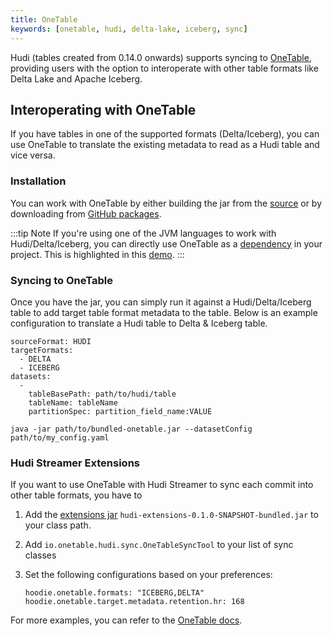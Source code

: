 ```yaml
---
title: OneTable
keywords: [onetable, hudi, delta-lake, iceberg, sync]
---
```


Hudi (tables created from 0.14.0 onwards) supports syncing to [OneTable](https://onetable.dev/), providing users with the option to interoperate with other table formats like Delta Lake and Apache Iceberg.

## Interoperating with OneTable

If you have tables in one of the supported formats (Delta/Iceberg), you can use OneTable to translate the existing metadata to read as a Hudi table and vice versa. 

### Installation

You can work with OneTable by either building the jar from the [source](https://github.com/onetable-io/onetable) or by downloading from [GitHub packages](https://github.com/onetable-io/onetable/packages/1986830).

:::tip Note
If you're using one of the JVM languages to work with Hudi/Delta/Iceberg, you can directly use OneTable as a [dependency](https://github.com/onetable-io/onetable/packages/1986830) in your project.
This is highlighted in this [demo](https://onetable.dev/docs/demo/docker).
:::

### Syncing to OneTable

Once you have the jar, you can simply run it against a Hudi/Delta/Iceberg table to add target table format metadata to the table. 
Below is an example configuration to translate a Hudi table to Delta & Iceberg table.

```shell md title="my_config.yaml"
sourceFormat: HUDI
targetFormats:
  - DELTA
  - ICEBERG
datasets:
  -
    tableBasePath: path/to/hudi/table
    tableName: tableName
    partitionSpec: partition_field_name:VALUE
```

```shell md title="shell"
java -jar path/to/bundled-onetable.jar --datasetConfig path/to/my_config.yaml
```

### Hudi Streamer Extensions
If you want to use OneTable with Hudi Streamer to sync each commit into other table formats, you have to

1. Add the [extensions jar](https://github.com/onetable-io/onetable/tree/main/hudi-support/extensions) `hudi-extensions-0.1.0-SNAPSHOT-bundled.jar` to your class path.
2. Add `io.onetable.hudi.sync.OneTableSyncTool` to your list of sync classes
3. Set the following configurations based on your preferences:

   ```
   hoodie.onetable.formats: "ICEBERG,DELTA" 
   hoodie.onetable.target.metadata.retention.hr: 168
   ```

For more examples, you can refer to the [OneTable docs](https://onetable.dev/docs/how-to).